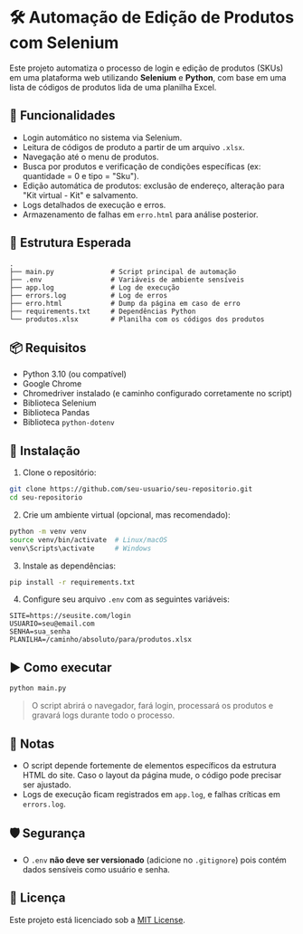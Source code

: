 # 🛠️ Automação de Edição de Produtos com Selenium

Este projeto automatiza o processo de login e edição de produtos (SKUs) em uma plataforma web utilizando **Selenium** e **Python**, com base em uma lista de códigos de produtos lida de uma planilha Excel.

## 🚀 Funcionalidades

- Login automático no sistema via Selenium.
- Leitura de códigos de produto a partir de um arquivo `.xlsx`.
- Navegação até o menu de produtos.
- Busca por produtos e verificação de condições específicas (ex: quantidade = 0 e tipo = "Sku").
- Edição automática de produtos: exclusão de endereço, alteração para "Kit virtual - Kit" e salvamento.
- Logs detalhados de execução e erros.
- Armazenamento de falhas em `erro.html` para análise posterior.

## 📁 Estrutura Esperada

```
.
├── main.py              # Script principal de automação
├── .env                 # Variáveis de ambiente sensíveis
├── app.log              # Log de execução
├── errors.log           # Log de erros
├── erro.html            # Dump da página em caso de erro
├── requirements.txt     # Dependências Python
└── produtos.xlsx        # Planilha com os códigos dos produtos
```

## 📦 Requisitos

- Python 3.10 (ou compatível)
- Google Chrome
- Chromedriver instalado (e caminho configurado corretamente no script)
- Biblioteca Selenium
- Biblioteca Pandas
- Biblioteca `python-dotenv`

## 🔧 Instalação

1. Clone o repositório:

```bash
git clone https://github.com/seu-usuario/seu-repositorio.git
cd seu-repositorio
```

2. Crie um ambiente virtual (opcional, mas recomendado):

```bash
python -m venv venv
source venv/bin/activate  # Linux/macOS
venv\Scripts\activate     # Windows
```

3. Instale as dependências:

```bash
pip install -r requirements.txt
```

4. Configure seu arquivo `.env` com as seguintes variáveis:

```dotenv
SITE=https://seusite.com/login
USUARIO=seu@email.com
SENHA=sua_senha
PLANILHA=/caminho/absoluto/para/produtos.xlsx
```

## ▶️ Como executar

```bash
python main.py
```

> O script abrirá o navegador, fará login, processará os produtos e gravará logs durante todo o processo.

## 📝 Notas

- O script depende fortemente de elementos específicos da estrutura HTML do site. Caso o layout da página mude, o código pode precisar ser ajustado.
- Logs de execução ficam registrados em `app.log`, e falhas críticas em `errors.log`.

## 🛡️ Segurança

- O `.env` **não deve ser versionado** (adicione no `.gitignore`) pois contém dados sensíveis como usuário e senha.

## 📄 Licença

Este projeto está licenciado sob a [MIT License](LICENSE).